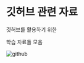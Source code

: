 # 깃허브 관련 자료
깃허브를 활용하기 위한

학습 자료들 모음

![github](https://user-images.githubusercontent.com/101624688/204182717-6ce44f41-d590-417b-8f94-338e77243dfd.png)
